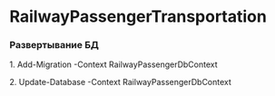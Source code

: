 # RailwayPassengerTransportation

<h3>Развертывание БД</h3>
<p>1. Add-Migration <Migration Name> -Context RailwayPassengerDbContext</p>
<p>2. Update-Database -Context RailwayPassengerDbContext</p>
